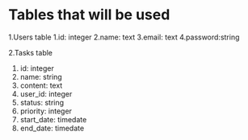 # Tables that will be used
1.Users table
  1.id: integer
  2.name: text
  3.email: text
  4.password:string

2.Tasks table
  1. id: integer
  2. name: string
  3. content: text
  4. user_id: integer
  5. status: string
  6. priority: integer
  7. start_date: timedate
  8. end_date: timedate